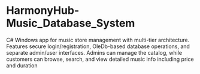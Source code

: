 # HarmonyHub-Music_Database_System
C# Windows app for music store management with multi-tier architecture. Features secure login/registration, OleDb-based database operations, and separate admin/user interfaces. Admins can manage the catalog, while customers can browse, search, and view detailed music info including price and duration
